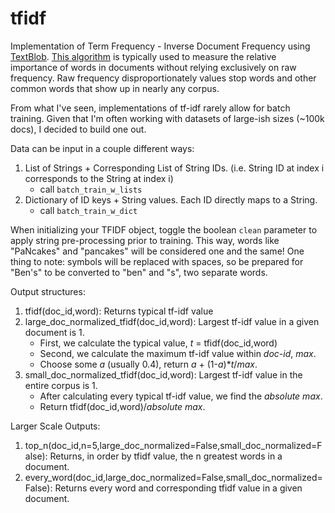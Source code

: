 # tfidf

Implementation of Term Frequency - Inverse Document Frequency using [TextBlob](https://textblob.readthedocs.io/en/dev/index.html). [This algorithm](http://www.tfidf.com/) is typically used to measure the relative importance of words in documents without relying exclusively on raw frequency. Raw frequency disproportionately values stop words and other common words that show up in nearly any corpus.

From what I've seen, implementations of tf-idf rarely allow for batch training. Given that I'm often working with datasets of large-ish sizes (~100k docs), I decided to build one out. 

Data can be input in a couple different ways:
1. List of Strings + Corresponding List of String IDs. (i.e. String ID at index i corresponds to the String at index i)
    - call `batch_train_w_lists`
2. Dictionary of ID keys + String values. Each ID directly maps to a String.
    - call `batch_train_w_dict`

When initializing your TFIDF object, toggle the boolean `clean` parameter to apply string pre-processing prior to training. This way, words like "PaNcakes" and "pancakes" will be considered one and the same! One thing to note: symbols will be replaced with spaces, so be prepared for "Ben's" to be converted to "ben" and "s", two separate words.

Output structures:
1. tfidf(doc_id,word): Returns typical tf-idf value
2. large_doc_normalized_tfidf(doc_id,word): Largest tf-idf value in a given document is 1.
    - First, we calculate the typical value, _t_ = tfidf(doc_id,word)
    - Second, we calculate the maximum tf-idf value within _doc-id_, _max_.
    - Choose some _a_ (usually 0.4), return _a_ + (1-_a_)*_t_/_max_.
3. small_doc_normalized_tfidf(doc_id,word): Largest tf-idf value in the entire corpus is 1.
    - After calculating every typical tf-idf value, we find the _absolute max_.
    - Return tfidf(doc_id,word)/_absolute max_.

Larger Scale Outputs: 
1. top_n(doc_id,n=5,large_doc_normalized=False,small_doc_normalized=False): Returns, in order by tfidf value, the n greatest words in a document.
2. every_word(doc_id,large_doc_normalized=False,small_doc_normalized=False): Returns every word and corresponding tfidf value in a given document.
